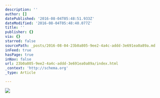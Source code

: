 ```yaml
---
description: ''
author: []
datePublished: '2016-08-04T05:48:51.933Z'
dateModified: '2016-08-04T05:48:40.077Z'
title: ''
publisher: {}
via: {}
starred: false
sourcePath: _posts/2016-08-04-23b0a805-9ee2-4a4c-addd-3e691ea0a89a.md
inFeed: true
hasPage: true
inNav: false
url: 23b0a805-9ee2-4a4c-addd-3e691ea0a89a/index.html
_context: 'http://schema.org'
_type: Article

---
```

![](https://the-grid-user-content.s3-us-west-2.amazonaws.com/4392d487-0b75-4a08-890d-695fa0eee602.jpg)